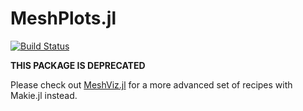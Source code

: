 # MeshPlots.jl

[![Build Status](https://github.com/JuliaGeometry/MeshPlots.jl/actions/workflows/CI.yml/badge.svg?branch=main)](https://github.com/JuliaGeometry/MeshPlots.jl/actions/workflows/CI.yml?query=branch%3Amain)

**THIS PACKAGE IS DEPRECATED**

Please check out
[MeshViz.jl](https://github.com/JuliaGeometry/MeshViz.jl)
for a more advanced set of recipes with Makie.jl instead.
